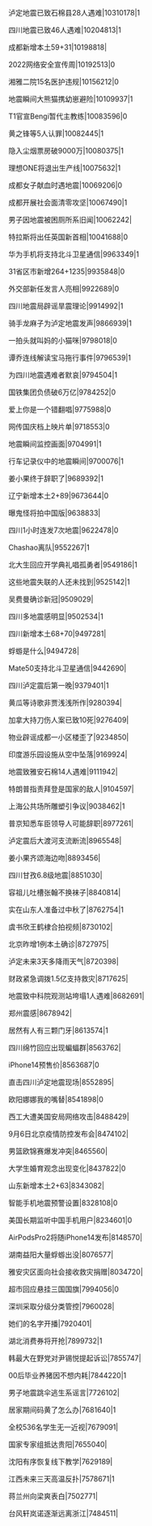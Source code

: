 泸定地震已致石棉县28人遇难|10310178|1

四川地震已致46人遇难|10204813|1

成都新增本土59+31|10198818|

2022网络安全宣传周|10192513|0

湘雅二院15名医护违规|10156212|0

地震瞬间大熊猫携幼崽避险|10109937|1

T1官宣Bengi暂代主教练|10083596|0

黄之锋等5人认罪|10082445|1

隐入尘烟票房破9000万|10080375|1

理想ONE将退出生产线|10075632|1

成都女子献血时遇地震|10069206|0

成都开展社会面清零攻坚|10067490|1

男子因地震被困厕所系旧闻|10062242|

特拉斯将出任英国新首相|10041688|0

华为手机将支持北斗卫星通信|9963349|1

31省区市新增264+1235|9935848|0

外交部新任发言人亮相|9922689|0

四川地震局辟谣旱震理论|9914992|1

骑手龙麻子为泸定地震发声|9866939|1

一拍头就叫妈的小猫咪|9798018|0

谭乔连线解读宝马拖行事件|9796539|1

为四川地震遇难者默哀|9794504|1

国铁集团负债破6万亿|9784252|0

爱上你是一个错翻唱|9775988|0

网传国庆档上映片单|9718553|0

地震瞬间监控画面|9704991|1

行车记录仪中的地震瞬间|9700076|1

姜小果终于辞职了|9689392|1

辽宁新增本土2+89|9673644|0

曝鬼怪将拍中国版|9638833|

四川1小时连发7次地震|9622478|0

Chashao离队|9552267|1

北大生回应开学典礼唱孤勇者|9549186|1

这些地震失联的人还未找到|9525142|1

吴费曼确诊新冠|9509029|

四川多地震感明显|9502534|1

四川新增本土68+70|9497281|

蜉蝣是什么|9494728|

Mate50支持北斗卫星通信|9442690|

四川泸定震后第一晚|9379401|1

黄瓜等诗歌非贾浅浅所作|9280394|

加拿大持刀伤人案已致10死|9276409|

物业辟谣成都一小区楼歪了|9234850|

印度游乐园设施从空中坠落|9169924|

地震致雅安石棉14人遇难|9111942|

特朗普指责拜登是国家的敌人|9104597|

上海公共场所雕塑引争议|9038462|1

普京知悉车臣领导人可能辞职|8977261|

泸定震后大渡河支流断流|8965548|

姜小果齐颂海边吻|8893456|

四川甘孜6.8级地震|8851030|

容祖儿吐槽张翰不换袜子|8840814|

实在山东人准备过中秋了|8762754|1

虞书欣王鹤棣合拍视频|8730102|

北京昨增1例本土确诊|8727975|

泸定未来3天多降雨天气|8720398|

财政紧急调拨1.5亿支持救灾|8717625|

地震致中科院观测站垮塌1人遇难|8682691|

郑州震感|8678942|

居然有人有三颗门牙|8613574|1

四川绵竹回应出现蝙蝠群|8563762|

iPhone14预售价|8563687|0

直击四川泸定地震现场|8552895|

欧阳娜娜我的嘴替|8541898|0

西工大遭美国安局网络攻击|8488429|

9月6日北京疫情防控发布会|8474102|

男篮欧锦赛爆发冲突|8465560|

大学生婚育观念出现变化|8437822|0

山东新增本土2+63|8343082|

智能手机地震预警设置|8328108|0

美国长期监听中国手机用户|8234601|0

AirPodsPro2将随iPhone14发布|8148570|

湖南益阳大量蜉蝣出没|8076577|

雅安灾区面向社会接收救灾捐赠|8034720|

超市回应悬挂三国国旗|7994056|0

深圳采取分级分类管控|7960028|

她们的名字开播|7920401|

湖北消费券将开抢|7899732|1

韩最大在野党对尹锡悦提起诉讼|7855747|

00后毕业养猪因不想内耗|7844220|1

男子地震跳伞逃生系谣言|7726102|

居家期间码黄了怎么办|7681640|1

全校536名学生无一近视|7679091|

国家专家组抵达贵阳|7655040|

沈阳有序恢复线下教学|7629189|

江西未来三天高温反扑|7578671|1

蒋兰州向梁爽表白|7502771|

台风轩岚诺逐渐远离浙江|7484511|

